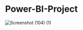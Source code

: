 # Power-BI-Project
![Screenshot (104) (1)](https://github.com/user-attachments/assets/f505bb56-3ff5-4107-87a4-009052f26aee)
